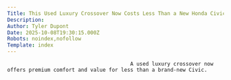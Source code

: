 ```yaml
---
Title: This Used Luxury Crossover Now Costs Less Than a New Honda Civic
Description: 
Author: Tyler Dupont
Date: 2025-10-08T19:30:15.000Z
Robots: noindex,nofollow
Template: index
---
```


                                            A used luxury crossover now offers premium comfort and value for less than a brand-new Civic.
                                        
